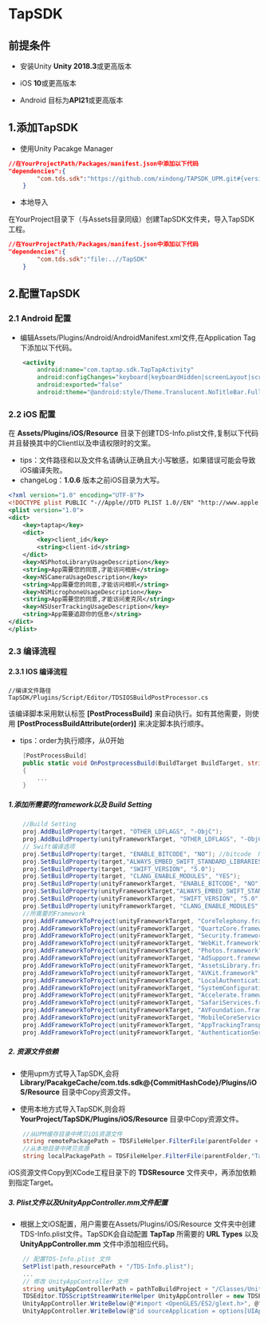 # TapSDK

## 前提条件

* 安装Unity **Unity 2018.3**或更高版本

* iOS **10**或更高版本

* Android 目标为**API21**或更高版本

## 1.添加TapSDK

* 使用Unity Pacakge Manager

```json
//在YourProjectPath/Packages/manifest.json中添加以下代码
"dependencies":{
        "com.tds.sdk":"https://github.com/xindong/TAPSDK_UPM.git#{version_name}"
    }
```

* 本地导入

在YourProject目录下（与Assets目录同级）创建TapSDK文件夹，导入TapSDK工程。
```json
//在YourProjectPath/Packages/manifest.json中添加以下代码
"dependencies":{
        "com.tds.sdk":"file:..//TapSDK"
    }
```

## 2.配置TapSDK

### 2.1 Android 配置

* 编辑Assets/Plugins/Android/AndroidManifest.xml文件,在Application Tag下添加以下代码。
```xml
    <activity
        android:name="com.taptap.sdk.TapTapActivity"
        android:configChanges="keyboard|keyboardHidden|screenLayout|screenSize|orientation"
        android:exported="false"
        android:theme="@android:style/Theme.Translucent.NoTitleBar.Fullscreen" />
```

### 2.2 iOS 配置

在 **Assets/Plugins/iOS/Resource** 目录下创建TDS-Info.plist文件,复制以下代码并且替换其中的ClientI以及申请权限时的文案。

* tips：文件路径和以及文件名请确认正确且大小写敏感，如果错误可能会导致iOS编译失败。
* changeLog：**1.0.6** 版本之前iOS目录为大写。

```xml
<?xml version="1.0" encoding="UTF-8"?>
<!DOCTYPE plist PUBLIC "-//Apple//DTD PLIST 1.0//EN" "http://www.apple.com/DTDs/PropertyList-1.0.dtd">
<plist version="1.0">
<dict>
    <key>taptap</key>
    <dict>
        <key>client_id</key>
        <string>client-id</string>
    </dict>
    <key>NSPhotoLibraryUsageDescription</key>
    <string>App需要您的同意,才能访问相册</string>
    <key>NSCameraUsageDescription</key>
    <string>App需要您的同意,才能访问相机</string>
    <key>NSMicrophoneUsageDescription</key>
    <string>App需要您的同意,才能访问麦克风</string>
    <key>NSUserTrackingUsageDescription</key>
    <string>App需要追踪你的信息</string>
</dict>
</plist>
```

### 2.3 编译流程

#### 2.3.1 IOS 编译流程 

    //编译文件路径
    TapSDK/Plugins/Script/Editor/TDSIOSBuildPostProcessor.cs

该编译脚本采用默认标签 **[PostProcessBuild]** 来自动执行。如有其他需要，则使用 **[PostProcessBuildAttribute(order)]** 来决定脚本执行顺序。
* tips：order为执行顺序，从0开始

```c#
    [PostProcessBuild]
    public static void OnPostprocessBuild(BuildTarget BuildTarget, string path)
    {
        ...
    }
```

##### 1.添加所需要的framework以及 Build Setting 

```c#
    //Build Setting
    proj.AddBuildProperty(target, "OTHER_LDFLAGS", "-ObjC");
    proj.AddBuildProperty(unityFrameworkTarget, "OTHER_LDFLAGS", "-ObjC");
    // Swift编译选项
    proj.SetBuildProperty(target, "ENABLE_BITCODE", "NO"); //bitcode  NO
    proj.SetBuildProperty(target,"ALWAYS_EMBED_SWIFT_STANDARD_LIBRARIES","YES");
    proj.SetBuildProperty(target, "SWIFT_VERSION", "5.0");
    proj.SetBuildProperty(target, "CLANG_ENABLE_MODULES", "YES");
    proj.SetBuildProperty(unityFrameworkTarget, "ENABLE_BITCODE", "NO"); //bitcode  NO
    proj.SetBuildProperty(unityFrameworkTarget,"ALWAYS_EMBED_SWIFT_STANDARD_LIBRARIES","YES");
    proj.SetBuildProperty(unityFrameworkTarget, "SWIFT_VERSION", "5.0");
    proj.SetBuildProperty(unityFrameworkTarget, "CLANG_ENABLE_MODULES", "YES");
    //所需要的Framework
    proj.AddFrameworkToProject(unityFrameworkTarget, "CoreTelephony.framework", false);
    proj.AddFrameworkToProject(unityFrameworkTarget, "QuartzCore.framework", false);
    proj.AddFrameworkToProject(unityFrameworkTarget, "Security.framework", false);
    proj.AddFrameworkToProject(unityFrameworkTarget, "WebKit.framework", false);
    proj.AddFrameworkToProject(unityFrameworkTarget, "Photos.framework", false);
    proj.AddFrameworkToProject(unityFrameworkTarget, "AdSupport.framework", false);
    proj.AddFrameworkToProject(unityFrameworkTarget, "AssetsLibrary.framework", false);
    proj.AddFrameworkToProject(unityFrameworkTarget, "AVKit.framework", false);
    proj.AddFrameworkToProject(unityFrameworkTarget, "LocalAuthentication.framework", false);
    proj.AddFrameworkToProject(unityFrameworkTarget, "SystemConfiguration.framework", false);
    proj.AddFrameworkToProject(unityFrameworkTarget, "Accelerate.framework", false);
    proj.AddFrameworkToProject(unityFrameworkTarget, "SafariServices.framework", false);
    proj.AddFrameworkToProject(unityFrameworkTarget, "AVFoundation.framework", false);
    proj.AddFrameworkToProject(unityFrameworkTarget, "MobileCoreServices.framework", false);
    proj.AddFrameworkToProject(unityFrameworkTarget, "AppTrackingTransparency.framework", true);
    proj.AddFrameworkToProject(unityFrameworkTarget, "AuthenticationServices.framework", true);
```

##### 2. 资源文件依赖

* 使用upm方式导入TapSDK,会将 **Library/PacakgeCache/com.tds.sdk@{CommitHashCode}/Plugins/iOS/Resource**
目录中Copy资源文件。

* 使用本地方式导入TapSDK,则会将 **YourProject/TapSDK/Plugins/iOS/Resource** 目录中Copy资源文件。

```c#
    //从UPM缓存目录中拷贝iOS资源文件
    string remotePackagePath = TDSFileHelper.FilterFile(parentFolder + "/Library/PackageCache/","com.tds.sdk@");
    //从本地目录中拷贝资源
    string localPackagePath = TDSFileHelper.FilterFile(parentFolder,"TapSDK");
```

iOS资源文件Copy到XCode工程目录下的 **TDSResource** 文件夹中，再添加依赖到指定Target。

##### 3. Plist文件以及UnityAppController.mm文件配置

* 根据上文iOS配置，用户需要在Assets/Plugins/iOS/Resource 文件夹中创建TDS-Info.plist文件。TapSDK会自动配置 **TapTap** 所需要的 **URL Types** 以及 **UnityAppController.mm** 文件中添加相应代码。

```c#
    // 配置TDS-Info.plist 文件
    SetPlist(path,resourcePath + "/TDS-Info.plist");
    ...
    // 修改 UnityAppController 文件
    string unityAppControllerPath = pathToBuildProject + "/Classes/UnityAppController.mm";
    TDSEditor.TDSScriptStreamWriterHelper UnityAppController = new TDSEditor.TDSScriptStreamWriterHelper(unityAppControllerPath);
    UnityAppController.WriteBelow(@"#import <OpenGLES/ES2/glext.h>", @"#import <TapSDK/TapLoginHelper.h>");
    UnityAppController.WriteBelow(@"id sourceApplication = options[UIApplicationOpenURLOptionsSourceApplicationKey], annotation = options[UIApplicationOpenURLOptionsAnnotationKey];",@"if(url){[TapLoginHelper handleTapTapOpenURL:url];}");
```



